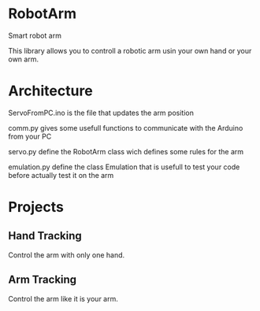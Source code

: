 # RobotArm
Smart robot arm

This library allows you to controll a robotic arm usin your own hand or your own arm.


# Architecture
ServoFromPC.ino is the file that updates the arm position

comm.py gives some usefull functions to communicate with the Arduino from your PC

servo.py define the RobotArm class wich defines some rules for the arm

emulation.py define the class Emulation that is usefull to test your code before actually test it on the arm

# Projects
## Hand Tracking
Control the arm with only one hand.

## Arm Tracking
Control the arm like it is your arm.



